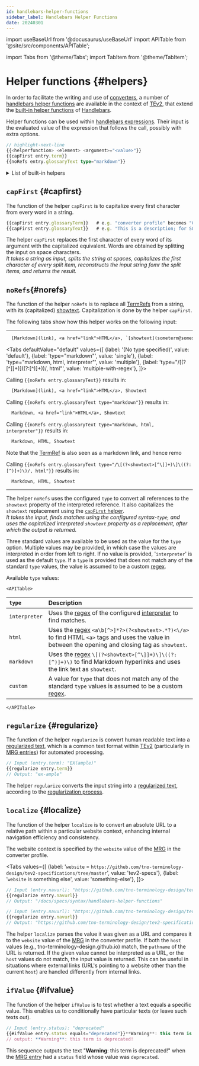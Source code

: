 ```yaml
---
id: handlebars-helper-functions
sidebar_label: Handlebars Helper Functions
date: 20240301
---
```


import useBaseUrl from '@docusaurus/useBaseUrl'
import APITable from '@site/src/components/APITable';

import Tabs from '@theme/Tabs';
import TabItem from '@theme/TabItem';

# Helper functions {#helpers}

In order to facilitate the writing and use of [converters](@), a number of [handlebars helper functions](@) are available in the context of [TEv2](@), that extend the [built-in helper functions](https://handlebarsjs.com/guide/builtin-helpers.html) of [Handlebars](https://handlebarsjs.com/guide/#what-is-handlebars). 

Helper functions can be used within [handlebars expressions](@). Their input is the evaluated value of the expression that follows the call, possibly with extra options.

```ts title="helper function syntax format"
// highlight-next-line
{{<helperfunction> <element> <argument>="<value>"}}
{{capFirst entry.term}}
{{noRefs entry.glossaryText type="markdown"}}
```
<details>
  <summary>List of built-in helpers</summary>

Here is a summary of the handlebar helpers that can always be used; you can click on the helper to navigate to a more detailed description of how they work (with examples):

| Helper | Functional summary |
| :----- | :----------------- |
| [`#if`](https://handlebarsjs.com/guide/builtin-helpers.html#if)         | conditionally render a text block. |
| [`#unless`](https://handlebarsjs.com/guide/builtin-helpers.html#unless) | this is the inverse of `#if`. |
| [`#each`](https://handlebarsjs.com/guide/builtin-helpers.html#each)     | Iterates over a list of elements. Inside the block, you can use `this` to reference the element being iterated over. |
| [`#with`](https://handlebarsjs.com/guide/builtin-helpers.html#with)     | Enables you to change the evaluation context of template-parts. |
| [`#lookup`](https://handlebarsjs.com/guide/builtin-helpers.html#lookup) | Allows for dynamic parameter resolution using Handlebars variables. |
| [`#log`](https://handlebarsjs.com/guide/builtin-helpers.html#log)       | allows for logging of context state while executing a template. |

</details>

## `capFirst` {#capfirst}

The function of the helper `capFirst` is to capitalize every first character from every word in a string.

```ts title="Examples for 'capFirst'"
{{capFirst entry.glossaryTerm}}   # e.g. "converter profile" becomes "Converter Profile"
{{capFirst entry.glossaryText}}   # e.g. "This is a description; for SOME TERM" becomes "This Is A Description; For SOME TERM"
```

The helper `capFirst` replaces the first character of every word of its argument with the capitalized equivalent. 
Words are obtained by splitting the input on space characters.<br/>
*It takes a string as input, splits the string at spaces, capitalizes the first character of every split item,
reconstructs the input string fomr the split items, and returns the result.*

## `noRefs`{#norefs}

The function of the helper `noRefs` is to replace all [TermRefs](@) from a string, with its (capitalized) [showtext](@). Capitalization is done by the helper `capFirst`.

The following tabs show how this helper works on the following input:

-----

``` txt
  [Markdown](link), <a href="link">HTML</a>, `[showtext](someterm@somescope)`
```

<Tabs
  defaultValue="default"
  values={[
    {label: '(No type specified)',                                 value: 'default'},
    {label: 'type="markdown"',                                     value: 'single'},
    {label: 'type="markdown, html, interpreter"',                  value: 'multiple'},
    {label: 'type="/\[(?<showtext>[^\]]+)\]\((?:[^)]+)\)/, html"', value: 'multiple-with-regex'},
  ]}>

<TabItem value="default">

Calling `{{noRefs entry.glossaryText}}` results in:

``` txt
  [Markdown](link), <a href="link">HTML</a>, Showtext
```

</TabItem>

<TabItem value="single">

Calling `{{noRefs entry.glossaryText type="markdown"}}` results in:

```txt
  Markdown, <a href="link">HTML</a>, Showtext
```

</TabItem>

<TabItem value="multiple">

Calling `{{noRefs entry.glossaryText type="markdown, html, interpreter"}}` results in:

```txt
  Markdown, HTML, Showtext
```

Note that the [TermRef](@) is also seen as a markdown link, and hence remo

</TabItem>

<TabItem value="multiple-with-regex">

Calling `{{noRefs entry.glossaryText type="/\[(?<showtext>[^\]]+)\]\((?:[^)]+)\)/, html"}}` results in:

```txt
  Markdown, HTML, Showtext
```

</TabItem>

</Tabs>

-----

The helper `noRefs` uses the configured `type` to convert all references to the `showtext` property of the interpreted reference.
It also capitalizes the `showtext` replacement using the [`capFirst` helper](#capfirst).<br/>
*It takes the input, finds matches using the configured syntax-`type`, and uses the capitalized interpreted `showtext` property as a replacement, after which the output is returned.*

Three standard values are available to be used as the value for the `type` option. Multiple values may be provided, in which case the values are interpreted in order from left to right. If no value is provided, '`interpreter`' is used as the default `type`. If a `type` is provided that does not match any of the standard `type` values, the value is assumed to be a custom [regex](@).

Available `type` values:

```mdx-code-block
<APITable>
```

| `type`        | Description |
| :------------ | :---------- |
| `interpreter` | Uses the [regex](@) of the configured [interpreter](#interpreter) to find matches. |
| `html`        | Uses the [regex](@) `<a\b[^>]*?>(?<showtext>.*?)<\/a>` to find HTML `<a>` tags and uses the value in between the opening and closing tag as `showtext`. |
| `markdown`    | Uses the [regex](@) `\[(?<showtext>[^\]]+)\]\((?:[^)]+)\)` to find Markdown hyperlinks and uses the link text as `showtext`. |
| `custom`      | A value for `type` that does not match any of the standard `type` values is assumed to be a custom [regex](@). |

```mdx-code-block
</APITable>
```

## `regularize` {#regularize}

The function of the helper `regularize` is convert human readable text into a [regularized text](@), which is a common text format within [TEv2](@) (particularly in [MRG entries](@)) for automated processing.

```ts title="Examples for 'Regularize'"
// Input (entry.term): "EX(ample)"
{{regularize entry.term}}
// Output: "ex-ample"
```
The helper `regularize` converts the input string into a [regularized text](@), according to the [regularization process](regularized-text#regularization-process@).

## `localize` {#localize}

The function of the helper `localize` is to convert an absolute URL to a relative path within a particular website context, enhancing internal navigation efficiency and consistency.

The website context is specified by the `website` value of the [MRG](@) in the converter profile.

<Tabs
  values={[
    {label: '`website` = `https://github.com/tno-terminology-design/tev2-specifications/tree/master`', value: 'tev2-specs'},
    {label: '`website` is something else', value: 'something-else'},
  ]}>

<TabItem value="tev2-specs">

```ts title="Examples for 'localize'"
// Input (entry.navurl): "https://github.com/tno-terminology-design/tev2-specifications/tree/master/docs/specs/syntax/handlebars-helper-functions"
{{regularize entry.navurl}}
// Output: "/docs/specs/syntax/handlebars-helper-functions"
```

</TabItem>

<TabItem value="something-else">

```ts title="Examples for 'localize'"
// Input (entry.navurl): "https://github.com/tno-terminology-design/tev2-specifications/tree/master/docs/specs/syntax/handlebars-helper-functions"
{{regularize entry.navurl}}
// Output: "https://github.com/tno-terminology-design/tev2-specifications/tree/master/docs/specs/syntax/handlebars-helper-functions"
```

</TabItem>

</Tabs>

The helper `localize` parses the value it was given as a URL and compares it to the `website` value of the [MRG](@) in the converter profile. If both the `host` values (e.g., tno-terminology-design.github.io) match, the `pathname` of the URL is returned. If the given value cannot be interpreted as a URL, or the `host` values do not match, the input value is returned. This can be useful in situations where external links (URL's pointing to a website other than the current `host`) are handled differently from internal links.

## `ifValue` {#ifvalue}

The function of the helper `ifValue` is to test whether a text equals a specific value. This enables us to conditionally have particular texts (or leave such texts out).

```ts title="Examples for 'ifValue'"
// Input (entry.status): "deprecated"
{{#ifValue entry.status equals="deprecated"}}**Warning**: this term is deprecated!{{/ifValue}}
// output: **Warning**: this term is deprecated!
```
This sequence outputs the text "**Warning**: this term is deprecated!" when the [MRG entry](@) had a `status` field whose value was `deprecated`.
